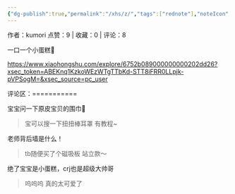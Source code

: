 ```yaml
---
{"dg-publish":true,"permalink":"/xhs/z/","tags":["rednote"],"noteIcon":"","updated":"2025-03-17T22:51:42.690+08:00"}
---
```


作者：kumori
点赞：9   |   收藏：0   |   评论：8

一口一个小蛋糕🥺

https://www.xiaohongshu.com/explore/6752b089000000000202dd26?xsec_token=ABEKnq1KzkoWEzWTgTTbKd-STT8iFRR0LLpjk-pVPSogM=&xsec_source=pc_user

评论区：===========

宝宝问一下原皮宝贝的围巾🔗

> 宝可以搜一下扭扭棒耳罩 有教程~

老师背后墙是什么！

> tb随便买了个磁吸板 站立款～

绝了宝宝是小蛋糕，crj也是超级大帅哥

> 呜呜呜 真的太可爱了